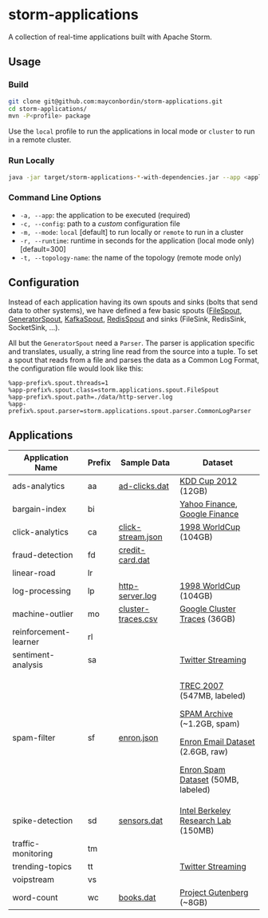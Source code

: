 storm-applications
==================

A collection of real-time applications built with Apache Storm.

## Usage

### Build

```bash
git clone git@github.com:mayconbordin/storm-applications.git
cd storm-applications/
mvn -P<profile> package
```

Use the `local` profile to run the applications in local mode or `cluster` to run in a remote cluster.

### Run Locally

```bash
java -jar target/storm-applications-*-with-dependencies.jar --app <application-name>
```

### Command Line Options

 - `-a, --app`: the application to be executed (required)
 - `-c, --config`: path to a *custom* configuration file
 - `-m, --mode`: `local` [default] to run locally or `remote` to run in a cluster
 - `-r, --runtime`: runtime in seconds for the application (local mode only) [default=300]
 - `-t, --topology-name`: the name of the topology (remote mode only)

## Configuration

Instead of each application having its own spouts and sinks (bolts that send data to other systems), we have defined a few basic spouts ([FileSpout](src/main/java/storm/applications/spout/FileSpout.java), [GeneratorSpout](src/main/java/storm/applications/spout/GeneratorSpout.java), [KafkaSpout](src/main/java/storm/applications/spout/KafkaSpout.java), [RedisSpout](src/main/java/storm/applications/spout/RedisSpout.java) and sinks (FileSink, RedisSink, SocketSink, ...).

All but the `GeneratorSpout` need a `Parser`. The parser is application specific and translates, usually, a string line read from the source into a tuple. To set a spout that reads from a file and parses the data as a Common Log Format, the configuration file would look like this:

```
%app-prefix%.spout.threads=1
%app-prefix%.spout.class=storm.applications.spout.FileSpout
%app-prefix%.spout.path=./data/http-server.log
%app-prefix%.spout.parser=storm.applications.spout.parser.CommonLogParser
```

## Applications

| Application Name      | Prefix | Sample Data              | Dataset
|-----------------------|--------|--------------------------|--------
| ads-analytics         | aa     | [ad-clicks.dat][13]      | [KDD Cup 2012][8] (12GB)
| bargain-index         | bi     |                          | [Yahoo Finance][2], [Google Finance][3]
| click-analytics       | ca     | [click-stream.json][14]  | [1998 WorldCup][7] (104GB)
| fraud-detection       | fd     | [credit-card.dat][15]    |
| linear-road           | lr     |                          |
| log-processing        | lp     | [http-server.log][16]    | [1998 WorldCup][7] (104GB)
| machine-outlier       | mo     | [cluster-traces.csv][17] | [Google Cluster Traces][6] (36GB)
| reinforcement-learner | rl     |                          |
| sentiment-analysis    | sa     |                          | [Twitter Streaming][5]
| spam-filter           | sf     | [enron.json][18]         | <p>[TREC 2007][9] (547MB, labeled)</p><p>[SPAM Archive][10] (~1.2GB, spam)</p><p>[Enron Email Dataset][11] (2.6GB, raw)</p><p>[Enron Spam Dataset][12] (50MB, labeled)</p>
| spike-detection       | sd     | [sensors.dat][19]        | [Intel Berkeley Research Lab][4] (150MB)
| traffic-monitoring    | tm     |                          |
| trending-topics       | tt     |                          | [Twitter Streaming][5]
| voipstream            | vs     |                          |
| word-count            | wc     | [books.dat][20]          | [Project Gutenberg][1] (~8GB)


[1]: http://www.gutenberg.org/
[2]: https://finance.yahoo.com/
[3]: https://www.google.com/finance
[4]: http://db.csail.mit.edu/labdata/labdata.html
[5]: https://dev.twitter.com/docs/api/streaming
[6]: http://code.google.com/p/googleclusterdata/
[7]: http://ita.ee.lbl.gov/html/contrib/WorldCup.html
[8]: http://www.kddcup2012.org/c/kddcup2012-track2/data
[9]: http://plg.uwaterloo.ca/~gvcormac/spam/
[10]: http://untroubled.org/spam/
[11]: http://www.cs.cmu.edu/~./enron/
[12]: http://nlp.cs.aueb.gr/software_and_datasets/Enron-Spam/index.html

[13]: data/ad-clicks.dat
[14]: data/click-stream.json
[15]: data/credit-card.dat
[16]: data/http-server.log
[17]: data/cluster-traces.csv
[18]: data/enron.json
[19]: data/sensors.dat
[20]: data/books.dat
